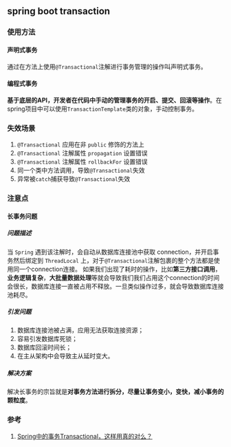 ## spring boot transaction

### 使用方法
#### 声明式事务
通过在方法上使用`@Transactional`注解进行事务管理的操作叫声明式事务。

#### 编程式事务
**基于底层的API，开发者在代码中手动的管理事务的开启、提交、回滚等操作**。在spring项目中可以使用`TransactionTemplate`类的对象，手动控制事务。



### 失效场景
1. `@Transactional` 应用在非 `public` 修饰的方法上
1. `@Transactional` 注解属性 `propagation` 设置错误
1. `@Transactional` 注解属性 `rollbackFor` 设置错误
1. 同一个类中方法调用，导致`@Transactional`失效
1. 异常被`catch`捕获导致`@Transactional`失效


### 注意点
#### 长事务问题
##### 问题描述
当 `Spring` 遇到该注解时，会自动从数据库连接池中获取 connection，并开启事务然后绑定到 `ThreadLocal` 上，对于`@Transactional`注解包裹的整个方法都是使用同一个connection连接。
如果我们出现了耗时的操作，比如**第三方接口调用**，**业务逻辑复杂**，**大批量数据处理**等就会导致我们我们占用这个connection的时间会很长，数据库连接一直被占用不释放。一旦类似操作过多，就会导致数据库连接池耗尽。

##### 引发问题
1. 数据库连接池被占满，应用无法获取连接资源；
2. 容易引发数据库死锁；
3. 数据库回滚时间长；
4. 在主从架构中会导致主从延时变大。

##### 解决方案
解决长事务的宗旨就是**对事务方法进行拆分，尽量让事务变小，变快，减小事务的颗粒度**。



### 参考
1. [Spring中的事务Transactional，这样用真的对么？](https://juejin.cn/post/7033036488766193678)
